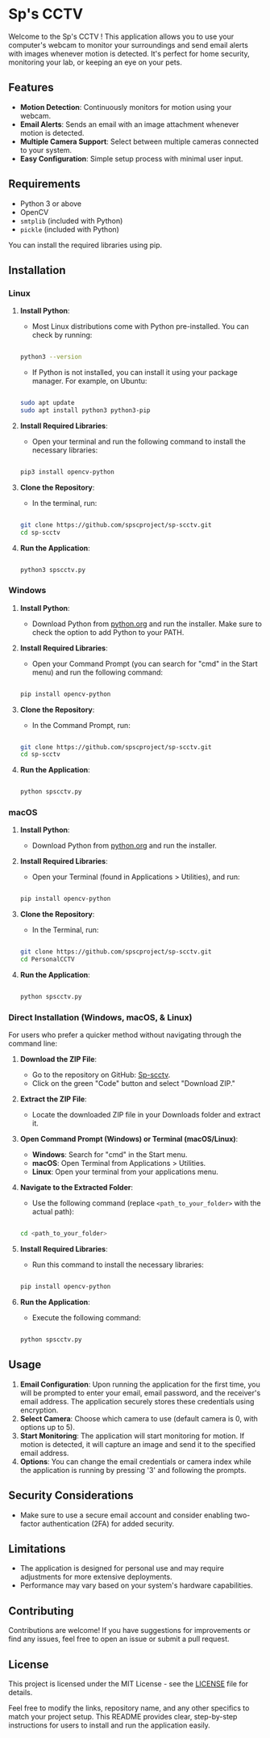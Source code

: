 # Sp's CCTV

Welcome to the Sp's CCTV ! This application allows you to use your computer's webcam to monitor your surroundings and send email alerts with images whenever motion is detected. It's perfect for home security, monitoring your lab, or keeping an eye on your pets.

## Features

- **Motion Detection**: Continuously monitors for motion using your webcam.
- **Email Alerts**: Sends an email with an image attachment whenever motion is detected.
- **Multiple Camera Support**: Select between multiple cameras connected to your system.
- **Easy Configuration**: Simple setup process with minimal user input.

## Requirements

- Python 3 or above
- OpenCV
- `smtplib` (included with Python)
- `pickle` (included with Python)

You can install the required libraries using pip.

## Installation

### Linux

1. **Install Python**:
   - Most Linux distributions come with Python pre-installed. You can check by running:
   ```bash
   
   python3 --version
   ```
   - If Python is not installed, you can install it using your package manager. For example, on Ubuntu:
   ```bash
   
   sudo apt update
   sudo apt install python3 python3-pip
   ```

2. **Install Required Libraries**:
   - Open your terminal and run the following command to install the necessary libraries:
   ```bash
   
   pip3 install opencv-python 
   ```

3. **Clone the Repository**:
   - In the terminal, run:
   ```bash
   
   git clone https://github.com/spscproject/sp-scctv.git
   cd sp-scctv
   ```

4. **Run the Application**:
   ```bash
   
   python3 spscctv.py
   ```

### Windows

1. **Install Python**:
   - Download Python from [python.org](https://www.python.org/downloads/) and run the installer. Make sure to check the option to add Python to your PATH.

2. **Install Required Libraries**:
   - Open your Command Prompt (you can search for "cmd" in the Start menu) and run the following command:
   ```bash
   
   pip install opencv-python 
   ```

3. **Clone the Repository**:
   - In the Command Prompt, run:
   ```bash
   
   git clone https://github.com/spscproject/sp-scctv.git
   cd sp-scctv
   ```

4. **Run the Application**:
   ```bash
   
   python spscctv.py
   ```

### macOS

1. **Install Python**:
   - Download Python from [python.org](https://www.python.org/downloads/) and run the installer.

2. **Install Required Libraries**:
   - Open your Terminal (found in Applications > Utilities), and run:
   ```bash
   
   pip install opencv-python 
   ```

3. **Clone the Repository**:
   - In the Terminal, run:
   ```bash

   git clone https://github.com/spscproject/sp-scctv.git
   cd PersonalCCTV
   ```

4. **Run the Application**:
   ```bash
   
   python spscctv.py
   ```

### Direct Installation (Windows, macOS, & Linux)

For users who prefer a quicker method without navigating through the command line:

1. **Download the ZIP File**:
   - Go to the repository on GitHub: [Sp-scctv](https://github.com/spscproject/sp-scctv).
   - Click on the green "Code" button and select "Download ZIP."

2. **Extract the ZIP File**:
   - Locate the downloaded ZIP file in your Downloads folder and extract it.

3. **Open Command Prompt (Windows) or Terminal (macOS/Linux)**:
   - **Windows**: Search for "cmd" in the Start menu.
   - **macOS**: Open Terminal from Applications > Utilities.
   - **Linux**: Open your terminal from your applications menu.

4. **Navigate to the Extracted Folder**:
   - Use the following command (replace `<path_to_your_folder>` with the actual path):
   ```bash
   
   cd <path_to_your_folder>
   ```

5. **Install Required Libraries**:
   - Run this command to install the necessary libraries:
   ```bash
   
   pip install opencv-python 
   ```

6. **Run the Application**:
   - Execute the following command:
   ```bash
   
   python spscctv.py
   ```

## Usage

1. **Email Configuration**: Upon running the application for the first time, you will be prompted to enter your email, email password, and the receiver's email address. The application securely stores these credentials using encryption.
2. **Select Camera**: Choose which camera to use (default camera is 0, with options up to 5).
3. **Start Monitoring**: The application will start monitoring for motion. If motion is detected, it will capture an image and send it to the specified email address.
4. **Options**: You can change the email credentials or camera index while the application is running by pressing '3' and following the prompts.

## Security Considerations

- Make sure to use a secure email account and consider enabling two-factor authentication (2FA) for added security.

## Limitations

- The application is designed for personal use and may require adjustments for more extensive deployments.
- Performance may vary based on your system's hardware capabilities.

## Contributing

Contributions are welcome! If you have suggestions for improvements or find any issues, feel free to open an issue or submit a pull request.

## License

This project is licensed under the MIT License - see the [LICENSE](LICENSE) file for details.

Feel free to modify the links, repository name, and any other specifics to match your project setup. This README provides clear, step-by-step instructions for users to install and run the application easily.
